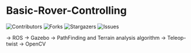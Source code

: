 # Basic-Rover-Controlling
![Contributors](https://img.shields.io/github/contributors/akibhaider/Basic-Rover-Controlling?color=darkgreen) ![Forks](https://img.shields.io/github/forks/akibhaider/Basic-Rover-Controlling?style=social) ![Stargazers](https://img.shields.io/github/stars/akibhaider/Basic-Rover-Controlling?style=social) ![Issues](https://img.shields.io/github/issues/akibhaider/Basic-Rover-Controlling?color=brown) 

-> ROS
-> Gazebo
-> PathFinding and Terrain analysis algorithm
-> Teleop-twist
-> OpenCV
